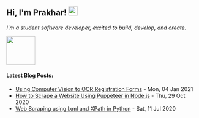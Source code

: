 <h2>Hi, I'm Prakhar! <img src="https://github.githubassets.com/images/mona-whisper.gif" height="24" /></h2>

<p><em> I'm a student software developer, excited to build, develop, and create. </em></p>
<img src="https://www.prakharj.me/home_image.gif" height="75" />
<h4> Latest Blog Posts: </h4>

<!--bp-->
- [Using Computer Vision to OCR Registration Forms](https://www.prakharj.me/posts/using-computer-vision-to-ocr-registration-forms/) - Mon, 04 Jan 2021
- [How to Scrape a Website Using Puppeteer in Node.js](https://www.prakharj.me/posts/how-to-scrape-a-website-using-puppeteer-in-node.js/) - Thu, 29 Oct 2020
- [Web Scraping using lxml and XPath in Python](https://www.prakharj.me/posts/web-scraping-with-lxml-and-xpaths-in-python-copy/) - Sat, 11 Jul 2020
